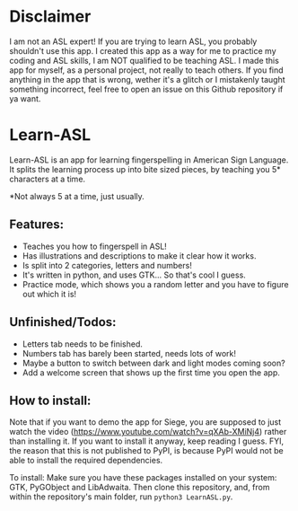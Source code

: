 # Disclaimer
I am not an ASL expert! If you are trying to learn ASL, you probably shouldn't use this app. I created this app as a way for me to practice my coding and ASL skills, I am NOT qualified to be teaching ASL. I made this app for myself, as a personal project, not really to teach others.
If you find anything in the app that is wrong, wether it's a glitch or I mistakenly taught something incorrect, feel free to open an issue on this Github repository if ya want.

# Learn-ASL
Learn-ASL is an app for learning fingerspelling in American Sign Language. It splits the learning process up into bite sized pieces, by teaching you 5* characters at a time.

*Not always 5 at a time, just usually.

## Features:
 - Teaches you how to fingerspell in ASL!
 - Has illustrations and descriptions to make it clear how it works.
 - Is split into 2 categories, letters and numbers!
 - It's written in python, and uses GTK... So that's cool I guess.
 - Practice mode, which shows you a random letter and you have to figure out which it is!

## Unfinished/Todos:
 - Letters tab needs to be finished.
 - Numbers tab has barely been started, needs lots of work!
 - Maybe a button to switch between dark and light modes coming soon?
 - Add a welcome screen that shows up the first time you open the app.

## How to install:
Note that if you want to demo the app for Siege, you are supposed to just watch the video (https://www.youtube.com/watch?v=qXAb-XMiNj4) rather than installing it. If you want to install it anyway, keep reading I guess.
FYI, the reason that this is not published to PyPI, is because PyPI would not be able to install the required dependencies.

To install:
Make sure you have these packages installed on your system: GTK, PyGObject and LibAdwaita. Then clone this repository, and, from within the repository's main folder, run ```python3 LearnASL.py```.
